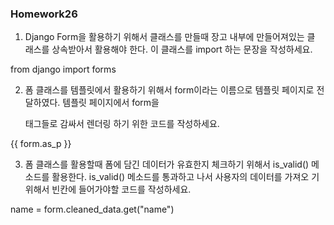 ### Homework26

1. Django Form을 활용하기 위해서 클래스를 만들때 장고 내부에 만들어져있는 클
래스를 상속받아서 활용해야 한다. 이 클래스를 import 하는 문장을 작성하세요.

from django import forms

2. 폼 클래스를 템플릿에서 활용하기 위해서 form이라는 이름으로 템플릿 페이지로
전달하였다. 템플릿 페이지에서 form을 <p>태그들로 감싸서 렌더링 하기 위한
코드를 작성하세요.

{{ form.as_p }} 

3. 폼 클래스를 활용할때 폼에 담긴 데이터가 유효한지 체크하기 위해서 is_valid()
메소드를 활용한다. is_valid() 메소드를 통과하고 나서 사용자의 데이터를 가져오
기 위해서 빈칸에 들어가야할 코드를 작성하세요.

name = form.cleaned_data.get("name")